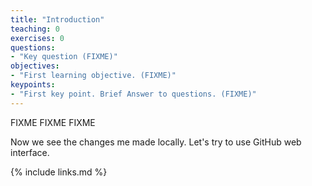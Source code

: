 ```yaml
---
title: "Introduction"
teaching: 0
exercises: 0
questions:
- "Key question (FIXME)"
objectives:
- "First learning objective. (FIXME)"
keypoints:
- "First key point. Brief Answer to questions. (FIXME)"
---
```

FIXME FIXME FIXME

Now we see the changes me made locally. Let's try to use GitHub web interface.

{% include links.md %}

